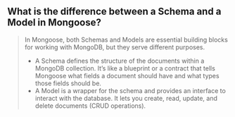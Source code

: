 ## What is the difference between a Schema and a Model in Mongoose?
> In Mongoose, both Schemas and Models are essential building blocks for working with MongoDB, but they serve different purposes.
>  - A Schema defines the structure of the documents within a MongoDB collection. It’s like a blueprint or a contract that tells Mongoose what fields a document should have and what types those fields should be.
>  - A Model is a wrapper for the schema and provides an interface to interact with the database. It lets you create, read, update, and delete documents (CRUD operations).
